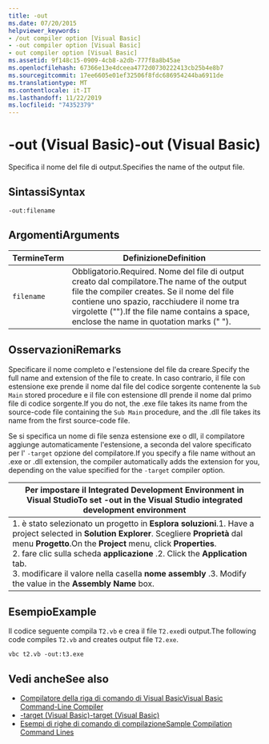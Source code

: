 ```yaml
---
title: -out
ms.date: 07/20/2015
helpviewer_keywords:
- /out compiler option [Visual Basic]
- -out compiler option [Visual Basic]
- out compiler option [Visual Basic]
ms.assetid: 9f148c15-0909-4cb8-a2db-777f8a8b45ae
ms.openlocfilehash: 67366e13e4dceea4772d0730222413cb25b4e8b7
ms.sourcegitcommit: 17ee6605e01ef32506f8fdc686954244ba6911de
ms.translationtype: MT
ms.contentlocale: it-IT
ms.lasthandoff: 11/22/2019
ms.locfileid: "74352379"
---
```

# <a name="-out-visual-basic"></a><span data-ttu-id="18314-102">-out (Visual Basic)</span><span class="sxs-lookup"><span data-stu-id="18314-102">-out (Visual Basic)</span></span>
<span data-ttu-id="18314-103">Specifica il nome del file di output.</span><span class="sxs-lookup"><span data-stu-id="18314-103">Specifies the name of the output file.</span></span>  
  
## <a name="syntax"></a><span data-ttu-id="18314-104">Sintassi</span><span class="sxs-lookup"><span data-stu-id="18314-104">Syntax</span></span>  
  
```console  
-out:filename  
```  
  
## <a name="arguments"></a><span data-ttu-id="18314-105">Argomenti</span><span class="sxs-lookup"><span data-stu-id="18314-105">Arguments</span></span>  
  
|<span data-ttu-id="18314-106">Termine</span><span class="sxs-lookup"><span data-stu-id="18314-106">Term</span></span>|<span data-ttu-id="18314-107">Definizione</span><span class="sxs-lookup"><span data-stu-id="18314-107">Definition</span></span>|  
|---|---|  
|`filename`|<span data-ttu-id="18314-108">Obbligatorio.</span><span class="sxs-lookup"><span data-stu-id="18314-108">Required.</span></span> <span data-ttu-id="18314-109">Nome del file di output creato dal compilatore.</span><span class="sxs-lookup"><span data-stu-id="18314-109">The name of the output file the compiler creates.</span></span> <span data-ttu-id="18314-110">Se il nome del file contiene uno spazio, racchiudere il nome tra virgolette ("").</span><span class="sxs-lookup"><span data-stu-id="18314-110">If the file name contains a space, enclose the name in quotation marks (" ").</span></span>|  
  
## <a name="remarks"></a><span data-ttu-id="18314-111">Osservazioni</span><span class="sxs-lookup"><span data-stu-id="18314-111">Remarks</span></span>  
 <span data-ttu-id="18314-112">Specificare il nome completo e l'estensione del file da creare.</span><span class="sxs-lookup"><span data-stu-id="18314-112">Specify the full name and extension of the file to create.</span></span> <span data-ttu-id="18314-113">In caso contrario, il file con estensione exe prende il nome dal file del codice sorgente contenente la `Sub Main` stored procedure e il file con estensione dll prende il nome dal primo file di codice sorgente.</span><span class="sxs-lookup"><span data-stu-id="18314-113">If you do not, the .exe file takes its name from the source-code file containing the `Sub Main` procedure, and the .dll file takes its name from the first source-code file.</span></span>  
  
 <span data-ttu-id="18314-114">Se si specifica un nome di file senza estensione exe o dll, il compilatore aggiunge automaticamente l'estensione, a seconda del valore specificato per l' `-target` opzione del compilatore.</span><span class="sxs-lookup"><span data-stu-id="18314-114">If you specify a file name without an .exe or .dll extension, the compiler automatically adds the extension for you, depending on the value specified for the `-target` compiler option.</span></span>  
  
|<span data-ttu-id="18314-115">Per impostare il Integrated Development Environment in Visual Studio</span><span class="sxs-lookup"><span data-stu-id="18314-115">To set -out in the Visual Studio integrated development environment</span></span>|  
|---|  
|<span data-ttu-id="18314-116">1. è stato selezionato un progetto in **Esplora soluzioni**.</span><span class="sxs-lookup"><span data-stu-id="18314-116">1.  Have a project selected in **Solution Explorer**.</span></span> <span data-ttu-id="18314-117">Scegliere **Proprietà** dal menu **Progetto**.</span><span class="sxs-lookup"><span data-stu-id="18314-117">On the **Project** menu, click **Properties**.</span></span> <br /><span data-ttu-id="18314-118">2. fare clic sulla scheda **applicazione** .</span><span class="sxs-lookup"><span data-stu-id="18314-118">2.  Click the **Application** tab.</span></span><br /><span data-ttu-id="18314-119">3. modificare il valore nella casella **nome assembly** .</span><span class="sxs-lookup"><span data-stu-id="18314-119">3.  Modify the value in the **Assembly Name** box.</span></span>|  
  
## <a name="example"></a><span data-ttu-id="18314-120">Esempio</span><span class="sxs-lookup"><span data-stu-id="18314-120">Example</span></span>  
 <span data-ttu-id="18314-121">Il codice seguente compila `T2.vb` e crea il file `T2.exe`di output.</span><span class="sxs-lookup"><span data-stu-id="18314-121">The following code compiles `T2.vb` and creates output file `T2.exe`.</span></span>  
  
```console
vbc t2.vb -out:t3.exe  
```  
  
## <a name="see-also"></a><span data-ttu-id="18314-122">Vedi anche</span><span class="sxs-lookup"><span data-stu-id="18314-122">See also</span></span>

- [<span data-ttu-id="18314-123">Compilatore della riga di comando di Visual Basic</span><span class="sxs-lookup"><span data-stu-id="18314-123">Visual Basic Command-Line Compiler</span></span>](../../../visual-basic/reference/command-line-compiler/index.md)
- [<span data-ttu-id="18314-124">-target (Visual Basic)</span><span class="sxs-lookup"><span data-stu-id="18314-124">-target (Visual Basic)</span></span>](../../../visual-basic/reference/command-line-compiler/target.md)
- [<span data-ttu-id="18314-125">Esempi di righe di comando di compilazione</span><span class="sxs-lookup"><span data-stu-id="18314-125">Sample Compilation Command Lines</span></span>](../../../visual-basic/reference/command-line-compiler/sample-compilation-command-lines.md)
